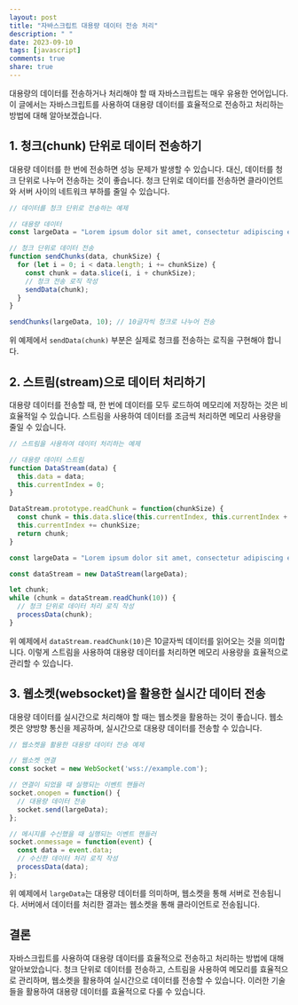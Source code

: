 ```yaml
---
layout: post
title: "자바스크립트 대용량 데이터 전송 처리"
description: " "
date: 2023-09-10
tags: [javascript]
comments: true
share: true
---
```


대용량의 데이터를 전송하거나 처리해야 할 때 자바스크립트는 매우 유용한 언어입니다. 이 글에서는 자바스크립트를 사용하여 대용량 데이터를 효율적으로 전송하고 처리하는 방법에 대해 알아보겠습니다.

## 1. 청크(chunk) 단위로 데이터 전송하기

대용량 데이터를 한 번에 전송하면 성능 문제가 발생할 수 있습니다. 대신, 데이터를 청크 단위로 나누어 전송하는 것이 좋습니다. 청크 단위로 데이터를 전송하면 클라이언트와 서버 사이의 네트워크 부하를 줄일 수 있습니다.

```javascript
// 데이터를 청크 단위로 전송하는 예제

// 대용량 데이터
const largeData = "Lorem ipsum dolor sit amet, consectetur adipiscing elit. Sed ac fringilla sapien, vitae ullamcorper metus. Vestibulum metus ipsum, laoreet ut malesuada ac, pretium vel metus. Quisque sodales, ante auctor ullamcorper viverra, nisi enim condimentum metus, id sollicitudin orci arcu id elit.";

// 청크 단위로 데이터 전송
function sendChunks(data, chunkSize) {
  for (let i = 0; i < data.length; i += chunkSize) {
    const chunk = data.slice(i, i + chunkSize);
    // 청크 전송 로직 작성
    sendData(chunk);
  }
}

sendChunks(largeData, 10); // 10글자씩 청크로 나누어 전송
```

위 예제에서 `sendData(chunk)` 부분은 실제로 청크를 전송하는 로직을 구현해야 합니다.

## 2. 스트림(stream)으로 데이터 처리하기

대용량 데이터를 전송할 때, 한 번에 데이터를 모두 로드하여 메모리에 저장하는 것은 비효율적일 수 있습니다. 스트림을 사용하여 데이터를 조금씩 처리하면 메모리 사용량을 줄일 수 있습니다.

```javascript
// 스트림을 사용하여 데이터 처리하는 예제

// 대용량 데이터 스트림
function DataStream(data) {
  this.data = data;
  this.currentIndex = 0;
}

DataStream.prototype.readChunk = function(chunkSize) {
  const chunk = this.data.slice(this.currentIndex, this.currentIndex + chunkSize);
  this.currentIndex += chunkSize;
  return chunk;
}

const largeData = "Lorem ipsum dolor sit amet, consectetur adipiscing elit. Sed ac fringilla sapien, vitae ullamcorper metus. Vestibulum metus ipsum, laoreet ut malesuada ac, pretium vel metus. Quisque sodales, ante auctor ullamcorper viverra, nisi enim condimentum metus, id sollicitudin orci arcu id elit.";

const dataStream = new DataStream(largeData);

let chunk;
while (chunk = dataStream.readChunk(10)) {
  // 청크 단위로 데이터 처리 로직 작성
  processData(chunk);
}
```

위 예제에서 `dataStream.readChunk(10)`은 10글자씩 데이터를 읽어오는 것을 의미합니다. 이렇게 스트림을 사용하여 대용량 데이터를 처리하면 메모리 사용량을 효율적으로 관리할 수 있습니다.

## 3. 웹소켓(websocket)을 활용한 실시간 데이터 전송

대용량 데이터를 실시간으로 처리해야 할 때는 웹소켓을 활용하는 것이 좋습니다. 웹소켓은 양방향 통신을 제공하며, 실시간으로 대용량 데이터를 전송할 수 있습니다.

```javascript
// 웹소켓을 활용한 대용량 데이터 전송 예제

// 웹소켓 연결
const socket = new WebSocket('wss://example.com');

// 연결이 되었을 때 실행되는 이벤트 핸들러
socket.onopen = function() {
  // 대용량 데이터 전송
  socket.send(largeData);
};

// 메시지를 수신했을 때 실행되는 이벤트 핸들러
socket.onmessage = function(event) {
  const data = event.data;
  // 수신한 데이터 처리 로직 작성
  processData(data);
};
```

위 예제에서 `largeData`는 대용량 데이터를 의미하며, 웹소켓을 통해 서버로 전송됩니다. 서버에서 데이터를 처리한 결과는 웹소켓을 통해 클라이언트로 전송됩니다.

## 결론

자바스크립트를 사용하여 대용량 데이터를 효율적으로 전송하고 처리하는 방법에 대해 알아보았습니다. 청크 단위로 데이터를 전송하고, 스트림을 사용하여 메모리를 효율적으로 관리하며, 웹소켓을 활용하여 실시간으로 데이터를 전송할 수 있습니다. 이러한 기술들을 활용하여 대용량 데이터를 효율적으로 다룰 수 있습니다.